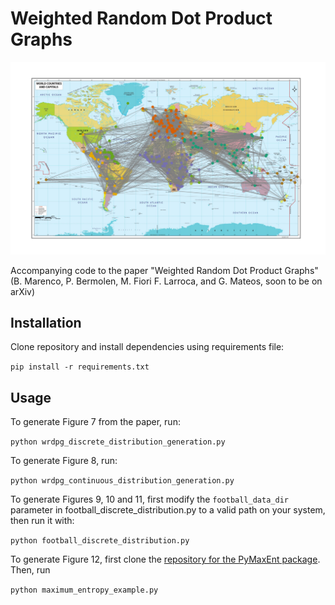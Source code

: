 # Weighted Random Dot Product Graphs

![Embeddings for the footbal matches dataset](figures/football_communities.png)

Accompanying code to the paper "Weighted Random Dot Product Graphs" (B. Marenco, P. Bermolen, M. Fiori F. Larroca, and G. Mateos, soon to be on arXiv)

## Installation

Clone repository and install dependencies using requirements file:

`pip install -r requirements.txt`

## Usage

To generate Figure 7 from the paper, run:

`python wrdpg_discrete_distribution_generation.py`

To generate Figure 8, run:

`python wrdpg_continuous_distribution_generation.py`

To generate Figures 9, 10 and 11, first modify the `football_data_dir` parameter in football_discrete_distribution.py to a valid path on your system, then run it with:

`python football_discrete_distribution.py`

To generate Figure 12, first clone the [repository for the PyMaxEnt package](https://github.com/saadgroup/PyMaxEnt). Then, run

`python maximum_entropy_example.py`
